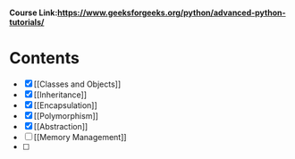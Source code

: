 
#### Course Link:https://www.geeksforgeeks.org/python/advanced-python-tutorials/

# Contents

- [x] [[Classes and Objects]]
- [x] [[Inheritance]]
- [x] [[Encapsulation]]
- [x] [[Polymorphism]]
- [x] [[Abstraction]]
- [ ] [[Memory Management]]
- [ ] 